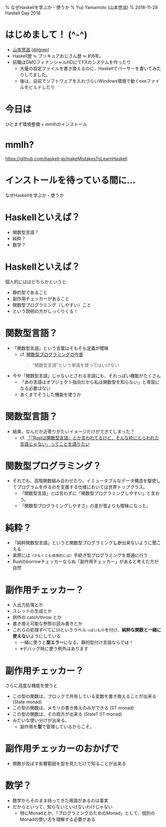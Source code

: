 % なぜHaskellを学ぶか・使うか
% Yuji Yamamoto (山本悠滋)
% 2018-11-28 Haskell Day 2018

# はじめまして！ (\^-\^)

- [山本悠滋](https://twitter.com/igrep) ([\@igrep](https://twitter.com/igrep))
- Haskell歴 ≒ プリキュアおじさん歴 ≒ 約6年。
- 前職はGMOフィナンシャルHDにてFXのシステムを作ったり
    - 大量の設定ファイルを書き換えるのに、Haskellでパーサーを書いてみたりしてました。
    - 後は、自前でソフトウェアを入れづらいWindows環境で動くexeファイルをビルドしたり

# 今日は

ひとまず環境整備 + mmlhのインストール

# mmlh?

<https://github.com/haskell-jp/makeMistakesToLearnHaskell>

# インストールを待っている間に...

なぜHaskellを学ぶか・使うか

# Haskellといえば？

- 関数型言語？
- 純粋？
- 数学？

# Haskellといえば？

個人的にははどちらかというと

- 静的型であること
- 副作用チェッカーがあること
- 関数型プログラミング（しやすい）こと
- という説明の方がしっくりくる！

# 関数型言語？

- 「関数型言語」という言葉はそもそも定義が曖昧
    - cf. [関数型プログラミングの今昔](https://www.slideshare.net/ksknac/120901fp-key)  
      > "関数型言語"という単語を使ってはいけない
- 今や「関数型言語」じゃないとされる言語にも、それっぽい機能がたくさん
    - 「あの言語はオブジェクト指向だから私は関数型を知らない」と卑屈になる必要はない
    - あくまでそうした機能を使うか

# 関数型言語？

- 結果、なんだか近寄りがたいイメージだけができてしまった？
    - cf. [「『Rustは関数型言語』とか言われてるけど、そんな枠にとらわれた言語じゃない」ってことを語りたい](https://qiita.com/manzyun/items/aa8d7886aeb77a9f8b8a)

# 関数型プログラミング？

- それでも、高階関数組み合わせたり、イミュータブルなデータ構造を駆使してプログラムを作るのを支援する仕様においては世界トップクラス。
    - 「関数型言語」とは言わずに「関数型プログラミングしやすい」と言おう。
    - 「関数型プログラミングしやすさ」の差が昔よりも曖昧になった。

# 純粋？

- 「純粋関数型言語」というと関数型プログラミング**しか**出来ないように聞こえる
- 実際には<small>（少なくとも体感的には）</small>手続き型プログラミングを普通に行う
- Rustのborrowチェッカーならぬ「副作用チェッカー」があると考えた方が自然

# 副作用チェッカー？

- 入出力処理とか
- スレッドの生成とか
- 例外の catch/throw とか
- 書き換え可能な参照の読み書きとか
- これらの処理すべてに`IO`というラベル<small>っぽいもの</small>を付け、**純粋な関数と一緒に使えない**ようにしている
    - 一緒に使うと**型エラー**になる。静的型付け言語ならでは！
    - ※デバッグ時に使う例外はあります

# 副作用チェッカー？

さらに高度な機能を使うと

- この型の関数は、ブロックで共有している変数を書き換えることが出来る (State monad)
- この型の関数は、メモリの書き換えのみができる (ST monad)
- この型の関数は、その両方が出来る (StateT ST monad)
- みたいな使い分けが出来る。
    - 副作用を**型**で管理しているからこそ。

# 副作用チェッカーのおかげで

- 関数が及ぼす影響範囲を型を見ただけで知ることが出来る

# 数学？

- 数学からそのまま持ってきた用語があるのは事実
- だからといって、知らないといけないわけじゃない
    - 特にMonadとか、「プログラミングのためのMonad」として、個別のMonadの使い方を理解する必要がある


